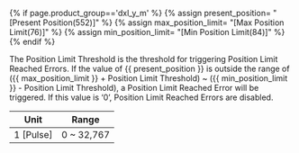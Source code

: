 {% if page.product_group=='dxl_y_m' %}
{% assign present_position= "[Present Position(552)]" %}
{% assign max_position_limit= "[Max Position Limit(76)]" %}
{% assign min_position_limit= "[Min Position Limit(84)]" %}
{% endif %}

The Position Limit Threshold is the threshold for triggering Position Limit Reached Errors. If the value of {{ present_position }} is outside the range of ({{ max_position_limit }} + Position Limit Threshold) ~ ({{ min_position_limit }} -  Position Limit Threshold), a Position Limit Reached Error will be triggered. If this value is ‘0’, Position Limit Reached Errors are disabled.

|   Unit    |    Range   |
|:---------:|:----------:|
| 1 [Pulse] | 0 ~ 32,767 |


